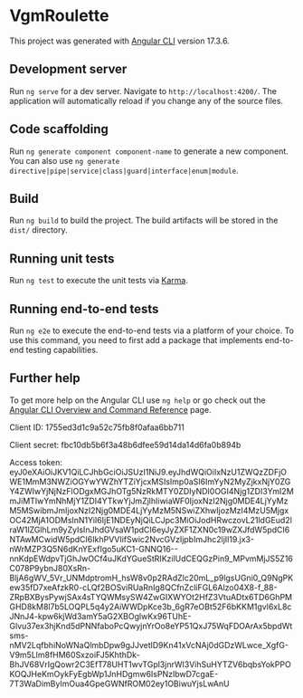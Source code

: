# VgmRoulette

This project was generated with [Angular CLI](https://github.com/angular/angular-cli) version 17.3.6.

## Development server

Run `ng serve` for a dev server. Navigate to `http://localhost:4200/`. The application will automatically reload if you change any of the source files.

## Code scaffolding

Run `ng generate component component-name` to generate a new component. You can also use `ng generate directive|pipe|service|class|guard|interface|enum|module`.

## Build

Run `ng build` to build the project. The build artifacts will be stored in the `dist/` directory.

## Running unit tests

Run `ng test` to execute the unit tests via [Karma](https://karma-runner.github.io).

## Running end-to-end tests

Run `ng e2e` to execute the end-to-end tests via a platform of your choice. To use this command, you need to first add a package that implements end-to-end testing capabilities.

## Further help

To get more help on the Angular CLI use `ng help` or go check out the [Angular CLI Overview and Command Reference](https://angular.io/cli) page.



Client ID:
1755ed3d1c9a52c75fb8f0afaa6bb711

Client secret:
fbc10db5b6f3a48b6dfee59d14da14d6fa0b894b

Access token:
eyJ0eXAiOiJKV1QiLCJhbGciOiJSUzI1NiJ9.eyJhdWQiOiIxNzU1ZWQzZDFjOWE1MmM3NWZiOGYwYWZhYTZiYjcxMSIsImp0aSI6ImYyN2MyZjkxNjY0ZGY4ZWIwYjNjNzFlODgxMGJhOTg5NzRkMTY0ZDIyNDI0OGI4Njg1ZDI3YmI2MmJiMTIwYmNhMjY1ZDI4YTkwYjJmZjlhIiwiaWF0IjoxNzI2Njg0MDE4LjYyMzM5MSwibmJmIjoxNzI2Njg0MDE4LjYyMzM5NSwiZXhwIjozMzI4MzU5MjgxOC42MjA1ODMsInN1YiI6IjE1NDEyNjQiLCJpc3MiOiJodHRwczovL21ldGEud2lraW1lZGlhLm9yZyIsInJhdGVsaW1pdCI6eyJyZXF1ZXN0c19wZXJfdW5pdCI6NTAwMCwidW5pdCI6IkhPVVIifSwic2NvcGVzIjpbImJhc2ljIl19.jx3-nWrMZP3Q5N6dKnYExfIgo5uKC1-GNNQ16--nnKdpEWdpvTjGhJwOCf4uJKdYGueStRIKzilUdCEQGzPin9_MPvmMjJS5Z16C078P9ybnJ80XsRn-BljA6gWV_5Vr_UNMdptromH_hsW8v0p2RAdZlc20mL_p9lgsUGni0_Q9NgPKew35fD7xeAfzkR0-cLQf2BOSviRUaRnIg8QCfnZcliFGL6Alzo04X8-f_88-ZRpBXBysPywjSAx4sTYQWMsySW4ZwGIXWYOt2HfZ3VtuADtx6TD6GhPMGHD8kM8l7b5LOQPL5q4y2AiWWDpKce3b_6gR7eOBt52F6bKKM1gvl6xL8cJNnJ4-kpw6kjWd3amY5aG2XBOglwKx96TUhE-Glvu37ex3hjKnd5dPNNfaboPcQwyjnYrOo8eYP51QxJ75WqFDOArAx5bpdWtsms-nMV2LqfbhiNoWNaQlmbDpw9gJJvetlD9Kn41xVcNAj0dGDzWLwce_XgfG-V9m5Llm8fHM60SxzoiFJ5KhthDk-BhJV68VrIgQowr2C3EfT78UHT1wvTGpl3jnrWI3VihSuHYTZV6bqbsYokPPOKOQJHeKmOykFyEgbWp1JnHDgmw6IsPNzIbwD7cgaE-7T3WaDimByImOua4GpeGWNfROM02ey1OBiwuYjsLwAnU